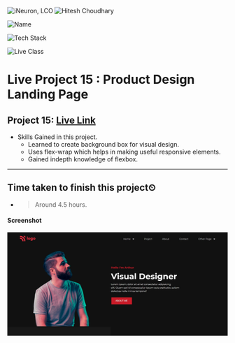 
![iNeuron, LCO](https://img.shields.io/badge/iNeuron-LCO-green)
![Hitesh Choudhary](https://img.shields.io/badge/Hitesh--Choudhary-Full--stack--JS--bootcamp-red)

![Name](https://img.shields.io/badge/Project%20Made%20by-Abhijeet%20Sharma-yellow)

![Tech Stack](https://img.shields.io/badge/Tech%20Stack-HTML%20%7C%20CSS-blue)

![Live Class](https://img.shields.io/badge/Live%20Project%2015-Product%20Design%20Landing%20Page-brightgreen)

# Live Project 15 : Product Design Landing Page


## Project 15: [Live Link](https://live-project-15-fs-js.netlify.app/)

-   Skills Gained in this project.
    - Learned to create background box for visual design.
    - Uses flex-wrap which helps in making useful responsive elements.
    - Gained indepth knowledge of flexbox.
        
---

## Time taken to finish this project⏲

- >Around 4.5 hours.

#### Screenshot

![Desktop](./screenshot/Project-15.png)
